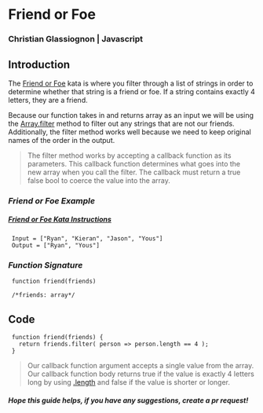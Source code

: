# Friend or Foe #
### Christian Glassiognon | Javascript ###

## **Introduction** ##

The [Friend or Foe](https://www.codewars.com/kata/55b42574ff091733d900002f) kata is where you filter through a list of strings in order to determine whether that string is a friend or foe. If a string contains exactly 4 letters, they are a friend.

Because our function takes in and returns array as an input we will be using the [Array.filter](https://developer.mozilla.org/en-US/docs/Web/JavaScript/Reference/Global_Objects/Array/filter) method to filter out any strings that are not our friends. Additionally, the filter method works well because we need to keep original names of the order in the output.

>The filter method works by accepting a callback function as its parameters. This callback function determines what goes into the new array when you call the filter. The callback must return a true false bool to coerce the value into the array. 

### *Friend or Foe Example* ###
##### [Friend or Foe Kata Instructions](https://www.codewars.com/kata/55b42574ff091733d900002f) #####

     Input = ["Ryan", "Kieran", "Jason", "Yous"]
     Output = ["Ryan", "Yous"]


### *Function Signature* ###

     function friend(friends)

     /*friends: array*/

## Code ##

     function friend(friends) {
       return friends.filter( person => person.length == 4 );
     }

>Our callback function argument accepts a single value from the array. Our callback function body returns true if the value is exactly 4 letters long by using [.length](https://developer.mozilla.org/en-US/docs/Web/JavaScript/Reference/Global_Objects/Array/length) and false if the value is shorter or longer.

##### Hope this guide helps, if you have any suggestions, create a pr request! #####
